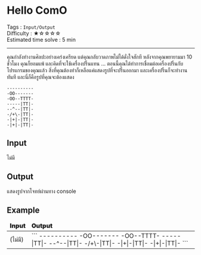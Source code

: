 Hello ComO
====================
Tags : `Input/Output`<br>
Difficulty : &#9733;&#9734;&#9734;&#9734;&#9734;<br>
Estimated time solve : 5 min<br>

- - -

คุณกำลังทำงานศิลปะอย่างเคร่งเครียด แต่คุณกลับวาดภาพไม่ได้ดั่งใจสักที หลังจากคุณพยายามมา 10 ชั่วโมง คุณก็ยอมแพ้ และคิดที่จะใช้เครื่องปริ้นแทน ... ตอนนี้คุณได้ทำการเชื่อมต่อเครื่องปริ้นกับโปรแกรมของคุณแล้ว สิ่งที่คุณต้องทำก็เหลือแค่แสดงรูปที่จะปริ้นออกมา และเครื่องปริ้นก็จะทำงานทันที และนี่ก็คือรูปที่คุณจะต้องแสดง
```
----------
-OO-------
-OO--TTTT-
-----|TT|-
--^--|TT|-
-/+\-|TT|-
-|+|-|TT|-
-|+|-|TT|-
```

Input
-----
ไม่มี

Output
------
แสดงรูปจากโจทย์ผ่านทาง console

Example
-------
<table><thead style="font-weight:900;"><td>Input</td><td>Output</td></thead>
<tr><td>(ไม่มี)</td><td>
```
----------
-OO-------
-OO--TTTT-
-----|TT|-
--^--|TT|-
-/+\-|TT|-
-|+|-|TT|-
-|+|-|TT|-
```
</td>
</tr>
</table>